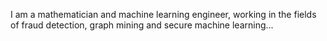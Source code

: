 I am a mathematician and machine learning engineer, working in the fields of fraud detection, graph mining and secure machine learning...

<!---
antorma/antorma is a ✨ special ✨ repository because its `README.md` (this file) appears on your GitHub profile.
You can click the Preview link to take a look at your changes.
--->
